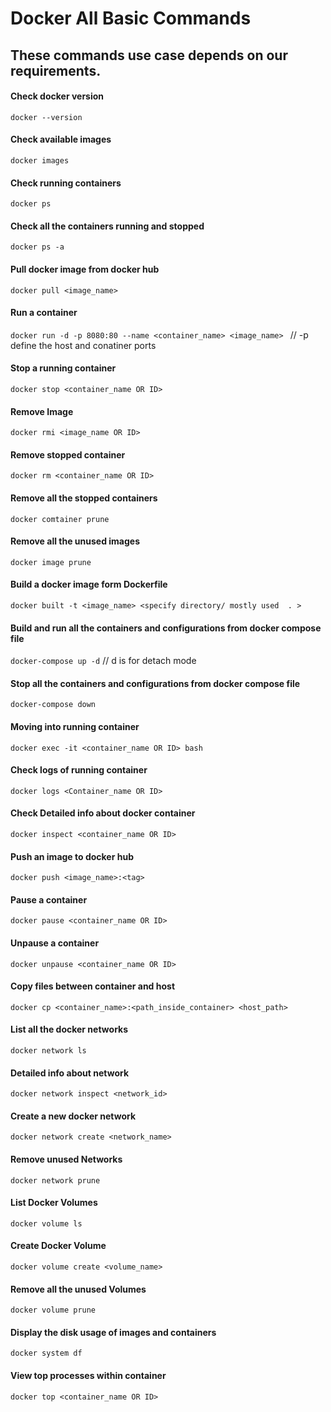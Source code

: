 # Docker All Basic Commands

## These commands use case depends on our requirements.

#### Check docker version
`docker --version`
#### Check  available images
`docker images`
#### Check running containers
`docker ps`
#### Check all the containers running and stopped
`docker ps -a`
#### Pull docker image from docker hub
`docker pull <image_name>`
#### Run a container 
`docker run -d -p 8080:80 --name <container_name> <image_name> ` // -p define the host and conatiner ports 
#### Stop a running container
`docker stop <container_name OR ID>`
#### Remove Image
`docker rmi <image_name OR ID>`
#### Remove stopped container
`docker rm <container_name OR ID>`
#### Remove all the stopped containers
`docker comtainer prune`
#### Remove all the unused images
`docker image prune`
#### Build a docker image form Dockerfile
`docker built -t <image_name> <specify directory/ mostly used  . >`
#### Build and run all the containers and configurations from docker compose file
`docker-compose up -d`
// d is for detach mode
#### Stop all the containers and configurations from docker compose file
`docker-compose down`
#### Moving into running container
`docker exec -it <container_name OR ID> bash`
#### Check logs of running container
`docker logs <Container_name OR ID>`
#### Check Detailed info about docker container
`docker inspect <container_name OR ID>`
#### Push an image to docker hub 
`docker push <image_name>:<tag>`
#### Pause a container
`docker pause <container_name OR ID>`
#### Unpause a container
`docker unpause <container_name OR ID>`
#### Copy files between container and host
`docker cp <container_name>:<path_inside_container> <host_path>`
#### List all the docker networks
`docker network ls`
#### Detailed info about network
`docker network inspect <network_id>`
#### Create a new docker network
`docker network create <network_name>`
#### Remove unused Networks
`docker network prune`
#### List Docker Volumes
`docker volume ls`
#### Create Docker Volume
`docker volume create <volume_name>`
#### Remove all the unused Volumes
`docker volume prune`
#### Display the disk usage of images and containers
`docker system df`
#### View top processes within container
`docker top <container_name OR ID>`


